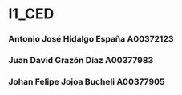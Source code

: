 # I1_CED
### Antonio José Hidalgo España A00372123
### Juan David Grazón Díaz A00377983
### Johan Felipe Jojoa Bucheli A00377905
